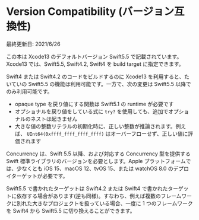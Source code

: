 # Version Compatibility \(バージョン互換性\)

最終更新日: 2021/6/26

この本は Xcode13 のデフォルトバージョン Swift5.5 で記載されています。Xcode13 では、Swift5.5, Swift4.2, Swift4 を build target に指定できます。

Swift4 または Swift4.2 のコードをビルドするのに Xcode13 を利用すると、たいていの Swift5.5 の機能は利用可能です。一方で、次の変更は Swift5.5 以降でのみ利用可能です。

* opaque type を戻り値にする関数は Swift5.1 の runtime が必要です
* オプショナルを戻り値をしている式に `try?` を使用しても、追加でオプショナルのネストは起きません
* 大きな値の整数リテラルの初期化時に、正しい整数が推論されます。例えば、 `UInt64(0xffff_ffff_ffff_ffff)` はオーバーフローせず、正しい値に評価されます

Concurrency は、Swift 5.5 以降、および対応する Concurrency 型を提供する Swift 標準ライブラリのバージョンを必要とします。Apple プラットフォームでは、少なくとも iOS 15、macOS 12、tvOS 15、または watchOS 8.0 のデプロイターゲットが必要です。

Swift5.5 で書かれたターゲットは Swift4.2 または Swift4 で書かれたターゲットに依存する場合があります(逆も同様)。すなわち、例えば複数のフレームワークに別れた大きなプロジェクトを扱っている場合、一度に 1 つのフレームワークを Swift4 から Swift5.5 に切り換えることができます。
